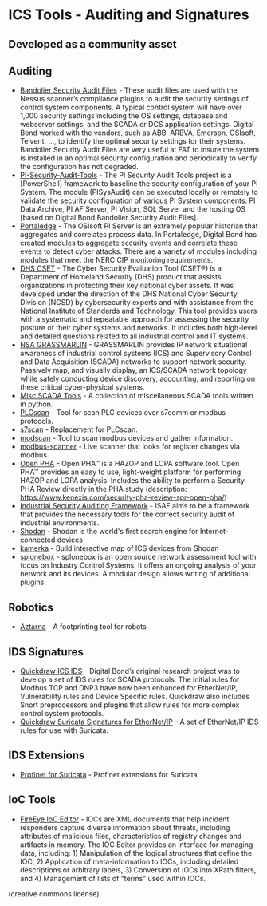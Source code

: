 # ICS Tools - Auditing and Signatures
## Developed as a community asset

## Auditing
* [Bandolier Security Audit Files](http://www.digitalbond.com/tools/bandolier/) - These audit files are used with the Nessus scanner’s compliance plugins to audit the security settings of control system components. A typical control system will have over 1,000 security settings including the OS settings, database and webserver settings, and the SCADA or DCS application settings. Digital Bond worked with the vendors, such as ABB, AREVA, Emerson, OSIsoft, Telvent, …, to identify the optimal security settings for their systems. Bandolier Security Audit Files are very useful at FAT to insure the system is installed in an optimal security configuration and periodically to verify the configuration has not degraded.
* [PI-Security-Audit-Tools](https://github.com/osisoft/PI-Security-Audit-Tools) - The PI Security Audit Tools project is a [PowerShell] framework to baseline the security configuration of your PI System. The module (PISysAudit) can be executed locally or remotely to validate the security configuration of various PI System components: PI Data Archive, PI AF Server, PI Vision, SQL Server and the hosting OS [based on Digital Bond Bandolier Security Audit Files].
* [Portaledge](http://www.digitalbond.com/tools/portaledge/) - The OSIsoft PI Server is an extremely popular historian that aggregates and correlates process data. In Portaledge, Digital Bond has created modules to aggregate security events and correlate these events to detect cyber attacks. There are a variety of modules including modules that meet the NERC CIP monitoring requirements.
* [DHS CSET](https://github.com/cisagov/cset) - The Cyber Security Evaluation Tool (CSET®) is a Department of Homeland Security (DHS) product that assists organizations in protecting their key national cyber assets. It was developed under the direction of the DHS National Cyber Security Division (NCSD) by cybersecurity experts and with assistance from the National Institute of Standards and Technology. This tool provides users with a systematic and repeatable approach for assessing the security posture of their cyber systems and networks. It includes both high-level and detailed questions related to all industrial control and IT systems.
* [NSA GRASSMARLIN](https://github.com/iadgov/GRASSMARLIN) - GRASSMARLIN provides IP network situational awareness of industrial control systems (ICS) and Supervisory Control and Data Acquisition (SCADA) networks to support network security. Passively map, and visually display, an ICS/SCADA network topology while safely conducting device discovery, accounting, and reporting on these critical cyber-physical systems.
* [Misc SCADA Tools](https://github.com/atimorin/scada-tools) - A collection of miscellaneous SCADA tools written in python.
* [PLCscan](../mirrored/plcsan) - Tool for scan PLC devices over s7comm or modbus protocols.
* [s7scan](https://github.com/klsecservices/s7scan) - Replacement for PLCscan.
* [modscan](../mirrored/modscan) - Tool to scan modbus devices and gather information.
* [modbus-scanner](https://github.com/arnaudsoullie/modbus-scanner) - Live scanner that looks for register changes via modbus.
* [Open PHA](https://www.kenexis.com/software/openpha/download/) - Open PHA™ is a  HAZOP and LOPA software tool. Open PHA™ provides an easy to use, light-weight platform for performing HAZOP and LOPA analysis. Includes the ability to perform a Security PHA Review directly in the PHA study (description: https://www.kenexis.com/security-pha-review-spr-open-pha/)
* [Industrial Security Auditing Framework](https://gitlab.com/d0ubl3g/industrial-security-auditing-framework/) - ISAF aims to be a framework that provides the necessary tools for the correct security audit of industrial environments.
* [Shodan](https://www.shodan.io) - Shodan is the world's first search engine for Internet-connected devices
* [kamerka](https://github.com/woj-ciech/kamerka) - Build interactive map of ICS devices from Shodan
* [splonebox](https://splone.com/splonebox/) - splonebox is an open source network assessment tool with focus on Industry Control Systems. It offers an ongoing analysis of your network and its devices. A modular design allows writing of additional plugins.

## Robotics
* [Aztarna](https://github.com/aliasrobotics/aztarna) - A footprinting tool for robots

## IDS Signatures
* [Quickdraw ICS IDS](https://github.com/digitalbond/quickdraw) - Digital Bond’s original research project was to develop a set of IDS rules for SCADA protocols. The initial rules for Modbus TCP and DNP3 have now been enhanced for EtherNet/IP, Vulnerability rules and Device Specific rules. Quickdraw also includes Snort preprocessors and plugins that allow rules for more complex control system protocols.
* [Quickdraw Suricata Signatures for EtherNet/IP](https://github.com/digitalbond/Quickdraw-Suricata) - A set of EtherNet/IP IDS rules for use with Suricata.

## IDS Extensions
* [Profinet for Suricata](https://github.com/rain8841/Suricata_Profinet_MOD) - Profinet extensions for Suricata

## IoC Tools
* [FireEye IoC Editor](https://www.fireeye.com/services/freeware/ioc-editor.html) - IOCs are XML documents that help incident responders capture diverse information about threats, including attributes of malicious files, characteristics of registry changes and artifacts in memory. The IOC Editor provides an interface for managing data, including: 1) Manipulation of the logical structures that define the IOC, 2) Application of meta-information to IOCs, including detailed descriptions or arbitrary labels, 3) Conversion of IOCs into XPath filters, and 4) Management of lists of “terms” used within IOCs.

(creative commons license)
